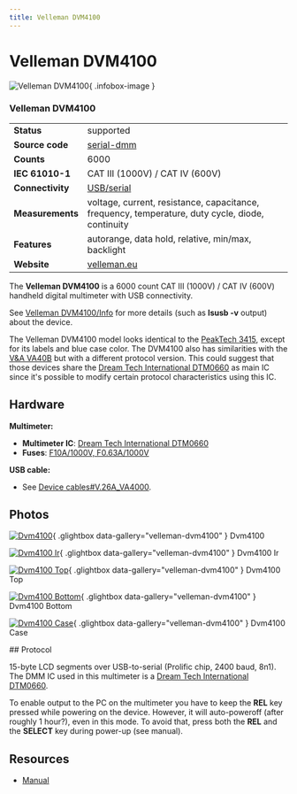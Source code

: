 ```yaml
---
title: Velleman DVM4100
---
```


# Velleman DVM4100

<div class="infobox" markdown>

![Velleman DVM4100](./img/DVM4100.jpg){ .infobox-image }

### Velleman DVM4100

| | |
|---|---|
| **Status** | supported |
| **Source code** | [serial-dmm](https://github.com/OpenTraceLab/OpenTraceCapture/tree/main/src/hardware/serial-dmm) |
| **Counts** | 6000 |
| **IEC 61010-1** | CAT III (1000V) / CAT IV (600V) |
| **Connectivity** | [USB/serial](https://sigrok.org/wiki/Device_cables#V.26A_VA4000) |
| **Measurements** | voltage, current, resistance, capacitance, frequency, temperature, duty cycle, diode, continuity |
| **Features** | autorange, data hold, relative, min/max, backlight |
| **Website** | [velleman.eu](http://www.velleman.eu/products/view/?id=385116) |

</div>

The **Velleman DVM4100** is a 6000 count CAT III (1000V) / CAT IV (600V) handheld digital multimeter with USB connectivity.

See [Velleman DVM4100/Info](https://sigrok.org/wiki/Velleman_DVM4100/Info) for more details (such as **lsusb -v** output) about the device.

The Velleman DVM4100 model looks identical to the [PeakTech 3415](https://sigrok.org/wiki/PeakTech_3415), except for its labels and blue case color. The DVM4100 also has similarities with the [V&A VA40B](https://sigrok.org/wiki/V%26A_VA40B) but with a different protocol version. This could suggest that those devices share the [Dream Tech International DTM0660](https://sigrok.org/wiki/Multimeter_ICs#Dream_Tech_International_DTM0660) as main IC since it's possible to modify certain protocol characteristics using this IC.

## Hardware

**Multimeter:**

- **Multimeter IC**: [Dream Tech International DTM0660](https://sigrok.org/wiki/Multimeter_ICs#Dream_Tech_International_DTM0660)
- **Fuses**: [F10A/1000V, F0.63A/1000V](http://www.velleman.eu/products/view/?id=387038)

**USB cable:**

- See [Device cables#V.26A_VA4000](https://sigrok.org/wiki/Device_cables#V.26A_VA4000).

## Photos

<div class="photo-grid" markdown>

[![Dvm4100](./img/DVM4100.jpg)](./img/DVM4100.png "Dvm4100"){ .glightbox data-gallery="velleman-dvm4100" }
<span class="caption">Dvm4100</span>

[![Dvm4100 Ir](./img/DVM4100_IR.jpg)](./img/DVM4100_IR.jpg "Dvm4100 Ir"){ .glightbox data-gallery="velleman-dvm4100" }
<span class="caption">Dvm4100 Ir</span>

[![Dvm4100 Top](./img/DVM4100_top.jpg)](./img/DVM4100_top.jpg "Dvm4100 Top"){ .glightbox data-gallery="velleman-dvm4100" }
<span class="caption">Dvm4100 Top</span>

[![Dvm4100 Bottom](./img/DVM4100_bottom.jpg)](./img/DVM4100_bottom.jpg "Dvm4100 Bottom"){ .glightbox data-gallery="velleman-dvm4100" }
<span class="caption">Dvm4100 Bottom</span>

[![Dvm4100 Case](./img/DVM4100_case.jpg)](./img/DVM4100_case.jpg "Dvm4100 Case"){ .glightbox data-gallery="velleman-dvm4100" }
<span class="caption">Dvm4100 Case</span>

</div>
## Protocol

15-byte LCD segments over USB-to-serial (Prolific chip, 2400 baud, 8n1). The DMM IC used in this multimeter is a [Dream Tech International DTM0660](https://sigrok.org/wiki/Multimeter_ICs#Dream_Tech_International_Ltd_DTM0660).

To enable output to the PC on the multimeter you have to keep the **REL** key pressed while powering on the device. However, it will auto-poweroff (after roughly 1 hour?), even in this mode. To avoid that, press both the **REL** and the **SELECT** key during power-up (see manual).

## Resources
- [Manual](http://www.velleman.eu/downloads/1/dvm4x00a6v03.pdf)

